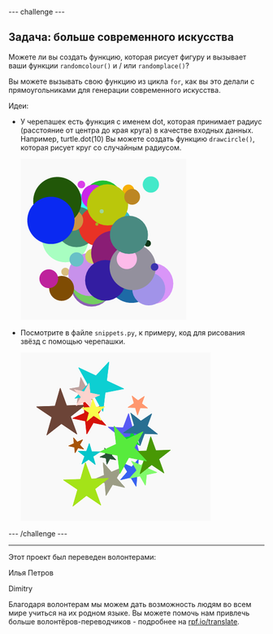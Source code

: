 --- challenge ---

## Задача: больше современного искусства

Можете ли вы создать функцию, которая рисует фигуру и вызывает ваши функции `randomcolour()` и / или `randomplace()`?

Вы можете вызывать свою функцию из цикла `for`, как вы это делали с прямоугольниками для генерации современного искусства.

Идеи:

- У черепашек есть функция с именем dot, которая принимает радиус (расстояние от центра до края круга) в качестве входных данных. Например, turtle.dot(10) Вы можете создать функцию `drawcircle()`, которая рисует круг со случайным радиусом.
    
    ![снимок экрана](images/modern-circles.png)

- Посмотрите в файле `snippets.py`, к примеру, код для рисования звёзд с помощью черепашки.
    
    ![снимок экрана](images/modern-stars.png)

--- /challenge ---


***
Этот проект был переведен волонтерами:

Илья Петров

Dimitry

Благодаря волонтерам мы можем дать возможность людям во всем мире учиться на их родном языке. Вы можете помочь нам привлечь больше волонтёров-переводчиков - подробнее на [rpf.io/translate](https://rpf.io/translate).